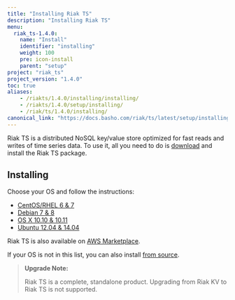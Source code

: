 ```yaml
---
title: "Installing Riak TS"
description: "Installing Riak TS"
menu:
  riak_ts-1.4.0:
    name: "Install"
    identifier: "installing"
    weight: 100
    pre: icon-install
    parent: "setup"
project: "riak_ts"
project_version: "1.4.0"
toc: true
aliases:
    - /riakts/1.4.0/installing/installing/
    - /riakts/1.4.0/setup/installing/
    - /riak/ts/1.4.0/installing/
canonical_link: "https://docs.basho.com/riak/ts/latest/setup/installing/"
---
```



[AWS]: aws/
[concept aae]: /riak/kv/2.1.3/learn/concepts/active-anti-entropy
[Centos]: rhel-centos/
[Debian]: debian-ubuntu/
[download]: /riak/ts/1.4.0/downloads/
[OSX]: mac-osx/
[source]: source/
[Ubuntu]: debian-ubuntu/


Riak TS is a distributed NoSQL key/value store optimized for fast reads and writes of time series data. To use it, all you need to do is [download][download] and install the Riak TS package.
 

## Installing

Choose your OS and follow the instructions:

* [CentOS/RHEL 6 & 7][Centos]
* [Debian 7 & 8][Debian]
* [OS X 10.10 & 10.11][OSX]
* [Ubuntu 12.04 & 14.04][Ubuntu]

Riak TS is also available on [AWS Marketplace][AWS].

If your OS is not in this list, you can also install [from source][source].

>**Upgrade Note:** 
>
>Riak TS is a complete, standalone product. Upgrading from Riak KV to Riak TS is not supported.
